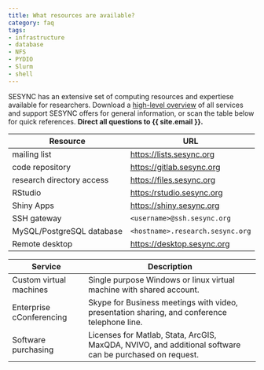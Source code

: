 ```yaml
---
title: What resources are available?
category: faq
tags: 
- infrastructure
- database
- NFS
- PYDIO
- Slurm
- shell
---
```


SESYNC has an extensive set of computing resources and expertiese available for researchers. Download a [high-level overview] of all services and support SESYNC offers for general information, or scan the table below for quick references. **Direct all questions to {{ site.email }}.**

| Resource | URL |
|--|--|
| mailing list | <https://lists.sesync.org> |
| code repository | <https://gitlab.sesync.org> |
| research directory access | <https://files.sesync.org> |
| RStudio | <https:/rstudio.sesync.org> |
| Shiny Apps | <https://shiny.sesync.org> |
| SSH gateway | ```<username>@ssh.sesync.org``` |
| MySQL/PostgreSQL database | ```<hostname>.research.sesync.org``` |
| Remote desktop | <https://desktop.sesync.org> |

| Service | Description |
|--|--|
| Custom virtual machines | Single purpose Windows or linux virtual machine with shared account. |
| Enterprise cConferencing | Skype for Business meetings with video, presentation sharing, and conference telephone line. |
| Software purchasing | Licenses for Matlab, Stata, ArcGIS, MaxQDA, NVIVO, and additional software can be purchased on request. |

[high-level overview]: https://sesync.sharepoint.com/
